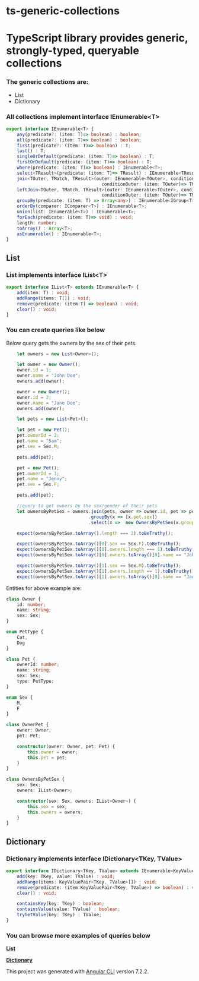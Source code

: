 # ts-generic-collections
# TypeScript library provides generic, strongly-typed, queryable collections

### The generic collections are:

*   List
*   Dictionary

### All collections implement interface IEnumerable\<T\>

```typescript
export interface IEnumerable<T> {
    any(predicate?: (item: T)=> boolean) : boolean;
    all(predicate?: (item: T)=> boolean) : boolean;
    first(predicate?: (item: T)=> boolean) : T;
    last() : T;
    singleOrDefault(predicate: (item: T)=> boolean) : T;    
    firstOrDefault(predicate: (item: T)=> boolean) : T;
    where(predicate: (item: T)=> boolean) : IEnumerable<T>;
    select<TResult>(predicate: (item: T)=> TResult) : IEnumerable<TResult>;
    join<TOuter, TMatch, TResult>(outer: IEnumerable<TOuter>, conditionInner: (item: T)=> TMatch, 
                                    conditionOuter: (item: TOuter)=> TMatch, select: (x: T, y:TOuter)=> TResult) : IEnumerable<TResult>;
    leftJoin<TOuter, TMatch, TResult>(outer: IEnumerable<TOuter>, conditionInner: (item: T)=> TMatch, 
                                    conditionOuter: (item: TOuter)=> TMatch, select: (x: T, y:TOuter)=> TResult) : IEnumerable<TResult>;                                    
    groupBy(predicate: (item: T) => Array<any>) : IEnumerable<IGroup<T>>;
    orderBy(comparer: IComparer<T>) : IEnumerable<T>;
    union(list: IEnumerable<T>) : IEnumerable<T>;
    forEach(predicate: (item: T)=> void) : void;
    length: number;
    toArray() : Array<T>;
    asEnumerable() : IEnumerable<T>;
}
```

## List

### List implements interface IList\<T\>

```typescript
export interface IList<T> extends IEnumerable<T> {
    add(item: T) : void;
    addRange(items: T[]) : void;
    remove(predicate: (item:T) => boolean) : void;
    clear() : void;
}
```

### You can create queries like below

Below query gets the owners by the sex of their pets.

```typescript
    let owners = new List<Owner>();

    let owner = new Owner();
    owner.id = 1;
    owner.name = "John Doe";
    owners.add(owner);

    owner = new Owner();
    owner.id = 2;
    owner.name = "Jane Doe";
    owners.add(owner);    

    let pets = new List<Pet>();

    let pet = new Pet();
    pet.ownerId = 2;
    pet.name = "Sam";
    pet.sex = Sex.M;

    pets.add(pet);

    pet = new Pet();
    pet.ownerId = 1;
    pet.name = "Jenny";
    pet.sex = Sex.F;

    pets.add(pet);

    //query to get owners by the sex/gender of their pets
    let ownersByPetSex = owners.join(pets, owner => owner.id, pet => pet.ownerId, (x, y) => new OwnerPet(x,y))
                               .groupBy(x => [x.pet.sex])
                               .select(x =>  new OwnersByPetSex(x.groups[0], x.list.select(x => x.owner)));

    expect(ownersByPetSex.toArray().length === 2).toBeTruthy();

    expect(ownersByPetSex.toArray()[0].sex == Sex.F).toBeTruthy();
    expect(ownersByPetSex.toArray()[0].owners.length === 1).toBeTruthy();
    expect(ownersByPetSex.toArray()[0].owners.toArray()[0].name == "John Doe").toBeTruthy();

    expect(ownersByPetSex.toArray()[1].sex == Sex.M).toBeTruthy();
    expect(ownersByPetSex.toArray()[1].owners.length == 1).toBeTruthy();
    expect(ownersByPetSex.toArray()[1].owners.toArray()[0].name == "Jane Doe").toBeTruthy();                               
```

Entities for above example are:

```typescript
class Owner {
    id: number;
    name: string;
    sex: Sex;
}

enum PetType {
    Cat,
    Dog
}

class Pet {
    ownerId: number;
    name: string;
    sex: Sex;
    type: PetType;
}

enum Sex {
    M,
    F
}

class OwnerPet {
    owner: Owner;
    pet: Pet;

    constructor(owner: Owner, pet: Pet) {
        this.owner = owner;
        this.pet = pet;
    }
}

class OwnersByPetSex {
    sex: Sex;
    owners: IList<Owner>;

    constructor(sex: Sex, owners: IList<Owner>) {
        this.sex = sex;
        this.owners = owners;
    }
}
```

## Dictionary

### Dictionary implements interface IDictionary<TKey, TValue>

```typescript
export interface IDictionary<TKey, TValue> extends IEnumerable<KeyValuePair<TKey, TValue>> {
    add(key: TKey, value: TValue) : void;
    addRange(items: KeyValuePair<TKey, TValue>[]) : void;
    remove(predicate: (item:KeyValuePair<TKey, TValue>) => boolean) : void;
    clear() : void;

    containsKey(key: TKey) : boolean;
    containsValue(value: TValue) : boolean;
    tryGetValue(key: TKey) : TValue;
}
```

### You can browse more examples of queries below

[**List**](https://github.com/VeritasSoftware/ts-generic-collections/blob/master/projects/ts-generic-collections/src/lib/list.spec.ts)

[**Dictionary**](https://github.com/VeritasSoftware/ts-generic-collections/blob/master/projects/ts-generic-collections/src/lib/dictionary.spec.ts)


This project was generated with [Angular CLI](https://github.com/angular/angular-cli) version 7.2.2.